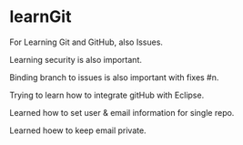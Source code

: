 # learnGit
For Learning Git and GitHub, also Issues.

Learning security is also important.

Binding branch to issues is also important with fixes #n.

Trying to learn how to integrate gitHub with Eclipse. 

Learned how to set user & email information for single repo.

Learned hoew to keep email private.  
